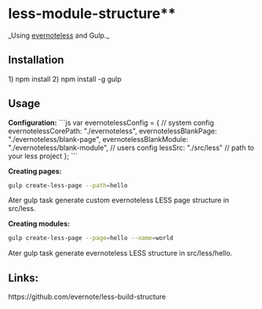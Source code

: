 <h1>less-module-structure**</h1>
_Using <a href="https://github.com/evernote/less-build-structure">evernoteless</a>
and Gulp._

<h2>Installation</h2>
1) npm install
2) npm install -g gulp

<h2>Usage</h2>
<strong>Configuration:</strong>
```js
var evernotelessConfig = {
    // system config
    evernotelessCorePath: "./evernoteless",
    evernotelessBlankPage: "./evernoteless/blank-page",
    evernotelessBlankModule: "./evernoteless/blank-module",
    // users config
    lessSrc: "./src/less" // path to your less project
};
```

<strong>Creating pages:</strong>
```sh
gulp create-less-page --path=hello
```
Ater gulp task generate custom evernoteless LESS page structure in src/less.

<strong>Creating modules:</strong>
```sh
gulp create-less-page --page=hello --name=world
```
Ater gulp task generate evernoteless LESS structure in src/less/hello.

<h2>Links:</h2>
https://github.com/evernote/less-build-structure